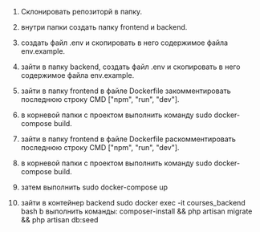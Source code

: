 1. Склонировать репозиторй в папку.

2. внутри папки создать папку frontend и backend.

3. создать файл .env и скопировать в него содержимое файла env.example.

4. зайти в папку backend, создать файл .env и скопировать в него содержимое файла env.example.

5. зайти в папку frontend в файле Dockerfile закомментировать последнюю строку CMD ["npm", "run", "dev"].

6. в корневой папки с проектом выполнить команду sudo docker-compose build.

7. зайти в папку frontend в файле Dockerfile раскомментировать последнюю строку CMD ["npm", "run", "dev"].

8. в корневой папки с проектом выполнить команду sudo docker-compose build.

9. затем выполнить sudo docker-compose up

10. зайти в контейнер backend sudo docker exec -it courses_backend bash b выполнить команды: composer-install && php artisan migrate && php artisan db:seed
